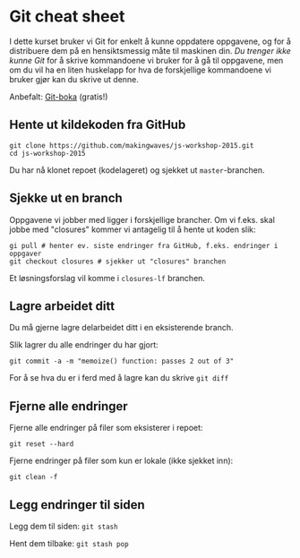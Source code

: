 # Git cheat sheet

I dette kurset bruker vi Git for enkelt å kunne oppdatere oppgavene, og for å distribuere dem på en hensiktsmessig måte til maskinen din.
_Du trenger ikke kunne Git_ for å skrive kommandoene vi bruker for å gå til oppgavene, men om du vil ha en liten huskelapp for hva de forskjellige kommandoene vi bruker gjør kan du skrive ut denne.

Anbefalt: [Git-boka](https://git-scm.com/doc) (gratis!)


## Hente ut kildekoden fra GitHub
```
git clone https://github.com/makingwaves/js-workshop-2015.git
cd js-workshop-2015
```
Du har nå klonet repoet (kodelageret) og sjekket ut `master`-branchen.

## Sjekke ut en branch
Oppgavene vi jobber med ligger i forskjellige brancher. Om vi f.eks. skal jobbe med 
"closures" kommer vi antagelig til å hente ut koden slik:
```
gi pull # henter ev. siste endringer fra GitHub, f.eks. endringer i oppgaver
git checkout closures # sjekker ut "closures" branchen
```
Et løsningsforslag vil komme i `closures-lf` branchen.

## Lagre arbeidet ditt
Du må gjerne lagre delarbeidet ditt i en eksisterende branch. 

Slik lagrer du alle endringer du har gjort:
```
git commit -a -m "memoize() function: passes 2 out of 3"
``` 

For å se hva du er i ferd med å lagre kan du skrive `git diff`

## Fjerne alle endringer

Fjerne alle endringer på filer som eksisterer i repoet:
```
git reset --hard
```

Fjerne endringer på filer som kun er lokale (ikke sjekket inn):
```
git clean -f
```

## Legg endringer til siden
Legg dem til siden: `git stash`

Hent dem tilbake: `git stash pop`

